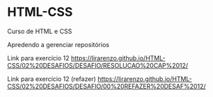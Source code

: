 # HTML-CSS
 Curso de HTML e CSS 

Apredendo a gerenciar repositórios

Link para exercício 12 
https://lirarenzo.github.io/HTML-CSS/02%20DESAFIOS/DESAFIO/RESOLUCAO%20CAP%2012/


Link para exercício 12 (refazer)
https://lirarenzo.github.io/HTML-CSS/02%20DESAFIOS/DESAFIO/00%20REFAZER%20DESAF%2012/